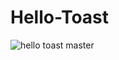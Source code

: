 # Hello-Toast

![hello toast master](https://user-images.githubusercontent.com/50689509/145561361-2b1eebfc-5922-4f8c-9e2b-d69802d12cd4.gif)
